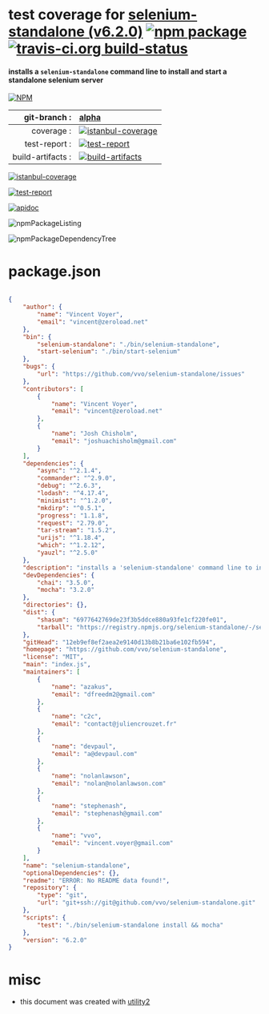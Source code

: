 # test coverage for  [selenium-standalone (v6.2.0)](https://github.com/vvo/selenium-standalone)  [![npm package](https://img.shields.io/npm/v/npmtest-selenium-standalone.svg?style=flat-square)](https://www.npmjs.org/package/npmtest-selenium-standalone) [![travis-ci.org build-status](https://api.travis-ci.org/npmtest/node-npmtest-selenium-standalone.svg)](https://travis-ci.org/npmtest/node-npmtest-selenium-standalone)
#### installs a `selenium-standalone` command line to install and start a standalone selenium server

[![NPM](https://nodei.co/npm/selenium-standalone.png?downloads=true)](https://www.npmjs.com/package/selenium-standalone)

| git-branch : | [alpha](https://github.com/npmtest/node-npmtest-selenium-standalone/tree/alpha)|
|--:|:--|
| coverage : | [![istanbul-coverage](https://npmtest.github.io/node-npmtest-selenium-standalone/build/coverage.badge.svg)](https://npmtest.github.io/node-npmtest-selenium-standalone/build/coverage.html/index.html)|
| test-report : | [![test-report](https://npmtest.github.io/node-npmtest-selenium-standalone/build/test-report.badge.svg)](https://npmtest.github.io/node-npmtest-selenium-standalone/build/test-report.html)|
| build-artifacts : | [![build-artifacts](https://npmtest.github.io/node-npmtest-selenium-standalone/glyphicons_144_folder_open.png)](https://github.com/npmtest/node-npmtest-selenium-standalone/tree/gh-pages/build)|

[![istanbul-coverage](https://npmtest.github.io/node-npmtest-selenium-standalone/build/screenCapture.buildCustomOrg.browser.coverage.html.png)](https://npmtest.github.io/node-npmtest-selenium-standalone/build/coverage.html/index.html)

[![test-report](https://npmtest.github.io/node-npmtest-selenium-standalone/build/screenCapture.buildCustomOrg.browser.%252Fhome%252Ftravis%252Fbuild%252Fnpmtest%252Fnode-npmtest-selenium-standalone%252Ftmp%252Fbuild%252Ftest-report.html.png)](https://npmtest.github.io/node-npmtest-selenium-standalone/build/test-report.html)

[![apidoc](https://npmdoc.github.io/node-npmdoc-selenium-standalone/build/screenCapture.buildApidoc.browser.%252Fhome%252Ftravis%252Fbuild%252Fnpmdoc%252Fnode-npmdoc-selenium-standalone%252Ftmp%252Fbuild%252Fapidoc.html.png)](https://npmdoc.github.io/node-npmdoc-selenium-standalone/build/apidoc.html)

![npmPackageListing](https://npmtest.github.io/node-npmtest-selenium-standalone/build/screenCapture.npmPackageListing.svg)

![npmPackageDependencyTree](https://npmtest.github.io/node-npmtest-selenium-standalone/build/screenCapture.npmPackageDependencyTree.svg)



# package.json

```json

{
    "author": {
        "name": "Vincent Voyer",
        "email": "vincent@zeroload.net"
    },
    "bin": {
        "selenium-standalone": "./bin/selenium-standalone",
        "start-selenium": "./bin/start-selenium"
    },
    "bugs": {
        "url": "https://github.com/vvo/selenium-standalone/issues"
    },
    "contributors": [
        {
            "name": "Vincent Voyer",
            "email": "vincent@zeroload.net"
        },
        {
            "name": "Josh Chisholm",
            "email": "joshuachisholm@gmail.com"
        }
    ],
    "dependencies": {
        "async": "^2.1.4",
        "commander": "^2.9.0",
        "debug": "^2.6.3",
        "lodash": "^4.17.4",
        "minimist": "^1.2.0",
        "mkdirp": "^0.5.1",
        "progress": "1.1.8",
        "request": "2.79.0",
        "tar-stream": "1.5.2",
        "urijs": "^1.18.4",
        "which": "^1.2.12",
        "yauzl": "^2.5.0"
    },
    "description": "installs a 'selenium-standalone' command line to install and start a standalone selenium server",
    "devDependencies": {
        "chai": "3.5.0",
        "mocha": "3.2.0"
    },
    "directories": {},
    "dist": {
        "shasum": "6977642769de23f3b5ddce880a93fe1cf220fe01",
        "tarball": "https://registry.npmjs.org/selenium-standalone/-/selenium-standalone-6.2.0.tgz"
    },
    "gitHead": "12eb9ef8ef2aea2e9140d13b8b21ba6e102fb594",
    "homepage": "https://github.com/vvo/selenium-standalone",
    "license": "MIT",
    "main": "index.js",
    "maintainers": [
        {
            "name": "azakus",
            "email": "dfreedm2@gmail.com"
        },
        {
            "name": "c2c",
            "email": "contact@juliencrouzet.fr"
        },
        {
            "name": "devpaul",
            "email": "a@devpaul.com"
        },
        {
            "name": "nolanlawson",
            "email": "nolan@nolanlawson.com"
        },
        {
            "name": "stephenash",
            "email": "stephenash@gmail.com"
        },
        {
            "name": "vvo",
            "email": "vincent.voyer@gmail.com"
        }
    ],
    "name": "selenium-standalone",
    "optionalDependencies": {},
    "readme": "ERROR: No README data found!",
    "repository": {
        "type": "git",
        "url": "git+ssh://git@github.com/vvo/selenium-standalone.git"
    },
    "scripts": {
        "test": "./bin/selenium-standalone install && mocha"
    },
    "version": "6.2.0"
}
```



# misc
- this document was created with [utility2](https://github.com/kaizhu256/node-utility2)
